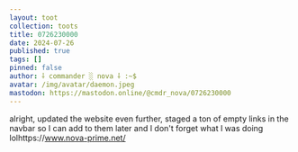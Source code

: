 ```yaml
---
layout: toot
collection: toots
title: 0726230000
date: 2024-07-26
published: true
tags: []
pinned: false
author: ⸸ commander ░ nova ⸸ :~$
avatar: /img/avatar/daemon.jpeg
mastodon: https://mastodon.online/@cmdr_nova/0726230000
---
```


alright, updated the website even further, staged a ton of empty links in the navbar so I can add to them later and I don't forget what I was doing lolhttps://www.nova-prime.net/
